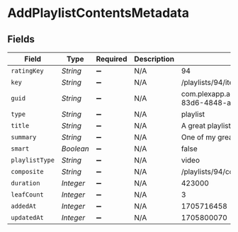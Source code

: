 # AddPlaylistContentsMetadata


## Fields

| Field                                                          | Type                                                           | Required                                                       | Description                                                    | Example                                                        |
| -------------------------------------------------------------- | -------------------------------------------------------------- | -------------------------------------------------------------- | -------------------------------------------------------------- | -------------------------------------------------------------- |
| `ratingKey`                                                    | *String*                                                       | :heavy_minus_sign:                                             | N/A                                                            | 94                                                             |
| `key`                                                          | *String*                                                       | :heavy_minus_sign:                                             | N/A                                                            | /playlists/94/items                                            |
| `guid`                                                         | *String*                                                       | :heavy_minus_sign:                                             | N/A                                                            | com.plexapp.agents.none://972e3047-83d6-4848-a000-261f0af26ba2 |
| `type`                                                         | *String*                                                       | :heavy_minus_sign:                                             | N/A                                                            | playlist                                                       |
| `title`                                                        | *String*                                                       | :heavy_minus_sign:                                             | N/A                                                            | A great playlist                                               |
| `summary`                                                      | *String*                                                       | :heavy_minus_sign:                                             | N/A                                                            | One of my great playlists                                      |
| `smart`                                                        | *Boolean*                                                      | :heavy_minus_sign:                                             | N/A                                                            | false                                                          |
| `playlistType`                                                 | *String*                                                       | :heavy_minus_sign:                                             | N/A                                                            | video                                                          |
| `composite`                                                    | *String*                                                       | :heavy_minus_sign:                                             | N/A                                                            | /playlists/94/composite/1705800070                             |
| `duration`                                                     | *Integer*                                                      | :heavy_minus_sign:                                             | N/A                                                            | 423000                                                         |
| `leafCount`                                                    | *Integer*                                                      | :heavy_minus_sign:                                             | N/A                                                            | 3                                                              |
| `addedAt`                                                      | *Integer*                                                      | :heavy_minus_sign:                                             | N/A                                                            | 1705716458                                                     |
| `updatedAt`                                                    | *Integer*                                                      | :heavy_minus_sign:                                             | N/A                                                            | 1705800070                                                     |